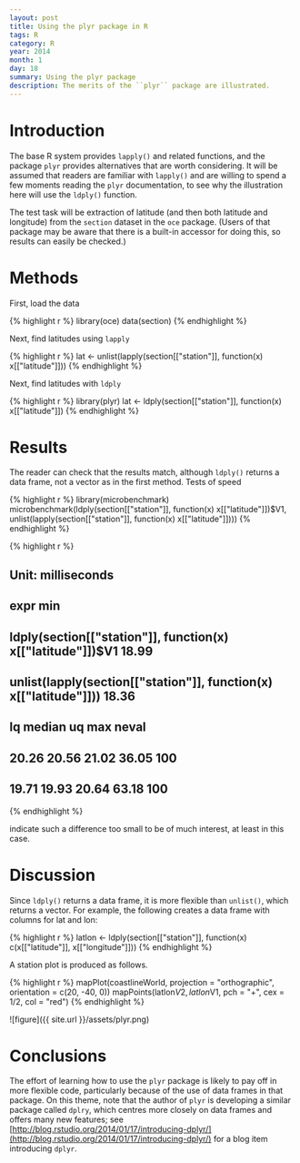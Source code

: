 ```yaml
---
layout: post
title: Using the plyr package in R
tags: R
category: R
year: 2014
month: 1
day: 18
summary: Using the plyr package
description: The merits of the ``plyr`` package are illustrated.
---
```



# Introduction

The base R system provides ``lapply()`` and related functions, and the package ``plyr`` provides alternatives that are worth considering.  It will be assumed that readers are familiar with ``lapply()`` and are willing to spend a few moments reading the ``plyr`` documentation, to see why the illustration here will use the ``ldply()`` function.

The test task will be extraction of latitude (and then both latitude and longitude) from the ``section`` dataset in the ``oce`` package.  (Users of that package may be aware that there is a built-in accessor for doing this, so results can easily be checked.)

# Methods

First, load the data


{% highlight r %}
library(oce)
data(section)
{% endhighlight %}


Next, find latitudes using ``lapply``

{% highlight r %}
lat <- unlist(lapply(section[["station"]], function(x) x[["latitude"]]))
{% endhighlight %}


Next, find latitudes with ``ldply``

{% highlight r %}
library(plyr)
lat <- ldply(section[["station"]], function(x) x[["latitude"]])
{% endhighlight %}


# Results

The reader can check that the results match, although ``ldply()`` returns a data frame, not a vector as in the first method.  Tests of speed

{% highlight r %}
library(microbenchmark)
microbenchmark(ldply(section[["station"]], function(x) x[["latitude"]])$V1, 
    unlist(lapply(section[["station"]], function(x) x[["latitude"]])))
{% endhighlight %}

{% highlight r %}
## Unit: milliseconds
##                                                               expr   min
##        ldply(section[["station"]], function(x) x[["latitude"]])$V1 18.99
##  unlist(lapply(section[["station"]], function(x) x[["latitude"]])) 18.36
##     lq median    uq   max neval
##  20.26  20.56 21.02 36.05   100
##  19.71  19.93 20.64 63.18   100
{% endhighlight %}

indicate such a difference too small to be of much interest, at least in this case.

# Discussion

Since ``ldply()`` returns a data frame, it is more flexible than ``unlist()``, which returns a vector.  For example, the following creates a data frame with columns for lat and lon:

{% highlight r %}
latlon <- ldply(section[["station"]], function(x) c(x[["latitude"]], x[["longitude"]]))
{% endhighlight %}


A station plot is produced as follows.

{% highlight r %}
mapPlot(coastlineWorld, projection = "orthographic", orientation = c(20, -40, 
    0))
mapPoints(latlon$V2, latlon$V1, pch = "+", cex = 1/2, col = "red")
{% endhighlight %}


![figure]({{ site.url }}/assets/plyr.png)

# Conclusions

The effort of learning how to use the ``plyr`` package is likely to pay off in more flexible code, particularly because of the use of data frames in that package.  On this theme, note that the author of ``plyr`` is developing a similar package called ``dplry``, which centres more closely on data frames and offers many new features; see [http://blog.rstudio.org/2014/01/17/introducing-dplyr/](http://blog.rstudio.org/2014/01/17/introducing-dplyr/) for a blog item introducing ``dplyr``.
